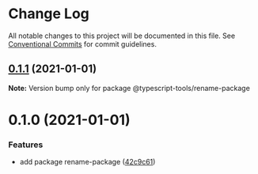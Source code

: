 # Change Log

All notable changes to this project will be documented in this file.
See [Conventional Commits](https://conventionalcommits.org) for commit guidelines.

## [0.1.1](https://github.com/typescript-tools/typescript-tools/compare/@typescript-tools/rename-package@0.1.0...@typescript-tools/rename-package@0.1.1) (2021-01-01)

**Note:** Version bump only for package @typescript-tools/rename-package





# 0.1.0 (2021-01-01)


### Features

* add package rename-package ([42c9c61](https://github.com/typescript-tools/typescript-tools/commit/42c9c61524dc58244a64bf01699dbc737504a111))
